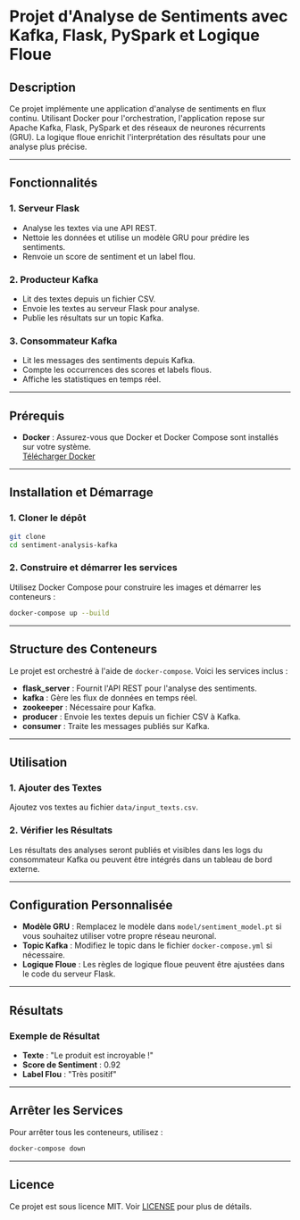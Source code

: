 # Projet d'Analyse de Sentiments avec Kafka, Flask, PySpark et Logique Floue

## Description

Ce projet implémente une application d'analyse de sentiments en flux continu. Utilisant Docker pour l'orchestration, l'application repose sur Apache Kafka, Flask, PySpark et des réseaux de neurones récurrents (GRU). La logique floue enrichit l'interprétation des résultats pour une analyse plus précise.

---

## Fonctionnalités

### 1. Serveur Flask
- Analyse les textes via une API REST.
- Nettoie les données et utilise un modèle GRU pour prédire les sentiments.
- Renvoie un score de sentiment et un label flou.

### 2. Producteur Kafka
- Lit des textes depuis un fichier CSV.
- Envoie les textes au serveur Flask pour analyse.
- Publie les résultats sur un topic Kafka.

### 3. Consommateur Kafka
- Lit les messages des sentiments depuis Kafka.
- Compte les occurrences des scores et labels flous.
- Affiche les statistiques en temps réel.

---

## Prérequis

- **Docker** : Assurez-vous que Docker et Docker Compose sont installés sur votre système.  
  [Télécharger Docker](https://www.docker.com/products/docker-desktop)

---

## Installation et Démarrage

### 1. Cloner le dépôt
```bash
git clone 
cd sentiment-analysis-kafka
```

### 2. Construire et démarrer les services
Utilisez Docker Compose pour construire les images et démarrer les conteneurs :
```bash
docker-compose up --build
```

---

## Structure des Conteneurs

Le projet est orchestré à l'aide de `docker-compose`. Voici les services inclus :  
- **flask_server** : Fournit l'API REST pour l'analyse des sentiments.  
- **kafka** : Gère les flux de données en temps réel.  
- **zookeeper** : Nécessaire pour Kafka.  
- **producer** : Envoie les textes depuis un fichier CSV à Kafka.  
- **consumer** : Traite les messages publiés sur Kafka.  

---

## Utilisation

### 1. Ajouter des Textes
Ajoutez vos textes au fichier `data/input_texts.csv`.

### 2. Vérifier les Résultats
Les résultats des analyses seront publiés et visibles dans les logs du consommateur Kafka ou peuvent être intégrés dans un tableau de bord externe.

---

## Configuration Personnalisée

- **Modèle GRU** : Remplacez le modèle dans `model/sentiment_model.pt` si vous souhaitez utiliser votre propre réseau neuronal.
- **Topic Kafka** : Modifiez le topic dans le fichier `docker-compose.yml` si nécessaire.
- **Logique Floue** : Les règles de logique floue peuvent être ajustées dans le code du serveur Flask.

---

## Résultats

### Exemple de Résultat
- **Texte** : "Le produit est incroyable !"  
- **Score de Sentiment** : 0.92  
- **Label Flou** : "Très positif"  

---

## Arrêter les Services
Pour arrêter tous les conteneurs, utilisez :  
```bash
docker-compose down
```

---



## Licence

Ce projet est sous licence MIT. Voir [LICENSE](LICENSE) pour plus de détails.
